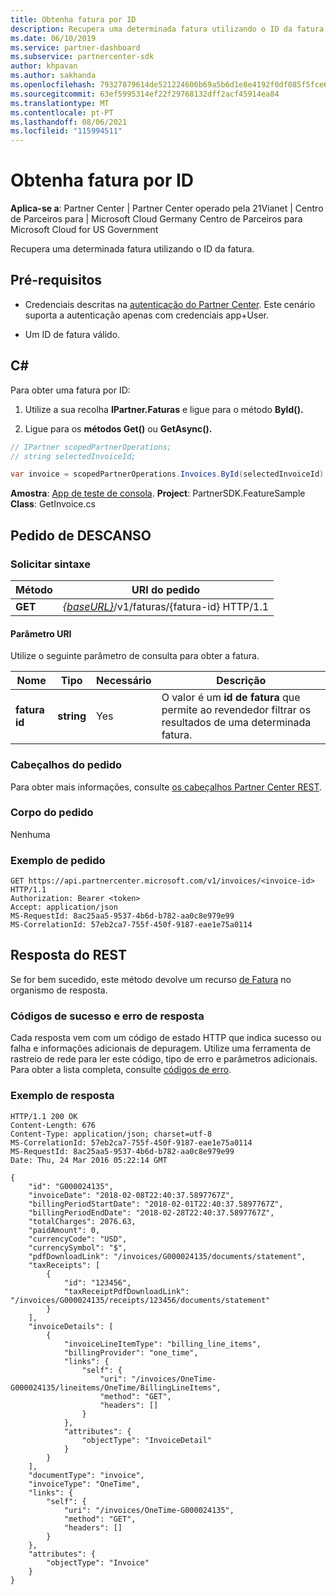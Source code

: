 ```yaml
---
title: Obtenha fatura por ID
description: Recupera uma determinada fatura utilizando o ID da fatura.
ms.date: 06/10/2019
ms.service: partner-dashboard
ms.subservice: partnercenter-sdk
author: khpavan
ms.author: sakhanda
ms.openlocfilehash: 79327879614de521224606b69a5b6d1e8e4192f0df085f5fce61230c91e774e5
ms.sourcegitcommit: 63ef5995314ef22f29768132dff2acf45914ea84
ms.translationtype: MT
ms.contentlocale: pt-PT
ms.lasthandoff: 08/06/2021
ms.locfileid: "115994511"
---
```

# <a name="get-invoice-by-id"></a>Obtenha fatura por ID

**Aplica-se a**: Partner Center | Partner Center operado pela 21Vianet | Centro de Parceiros para | Microsoft Cloud Germany Centro de Parceiros para Microsoft Cloud for US Government

Recupera uma determinada fatura utilizando o ID da fatura.

## <a name="prerequisites"></a>Pré-requisitos

- Credenciais descritas na [autenticação do Partner Center](partner-center-authentication.md). Este cenário suporta a autenticação apenas com credenciais app+User.

- Um ID de fatura válido.

## <a name="c"></a>C\#

Para obter uma fatura por ID:

1. Utilize a sua recolha **IPartner.Faturas** e ligue para o método **ById().**

2. Ligue para os **métodos Get()** ou **GetAsync().**

``` csharp
// IPartner scopedPartnerOperations;
// string selectedInvoiceId;

var invoice = scopedPartnerOperations.Invoices.ById(selectedInvoiceId).Get();
```

**Amostra**: [App de teste de consola](console-test-app.md). **Project**: PartnerSDK.FeatureSample **Class**: GetInvoice.cs

## <a name="rest-request"></a>Pedido de DESCANSO

### <a name="request-syntax"></a>Solicitar sintaxe

| Método  | URI do pedido                                                                   |
|---------|-------------------------------------------------------------------------------|
| **GET** | [*{baseURL}*](partner-center-rest-urls.md)/v1/faturas/{fatura-id} HTTP/1.1 |

#### <a name="uri-parameter"></a>Parâmetro URI

Utilize o seguinte parâmetro de consulta para obter a fatura.

| Nome           | Tipo       | Necessário | Descrição                                                                                        |
|----------------|------------|----------|----------------------------------------------------------------------------------------------------|
| **fatura id** | **string** | Yes      | O valor é um **id de fatura** que permite ao revendedor filtrar os resultados de uma determinada fatura. |

### <a name="request-headers"></a>Cabeçalhos do pedido

Para obter mais informações, consulte [os cabeçalhos Partner Center REST](headers.md).

### <a name="request-body"></a>Corpo do pedido

Nenhuma

### <a name="request-example"></a>Exemplo de pedido

```http
GET https://api.partnercenter.microsoft.com/v1/invoices/<invoice-id> HTTP/1.1
Authorization: Bearer <token>
Accept: application/json
MS-RequestId: 8ac25aa5-9537-4b6d-b782-aa0c8e979e99
MS-CorrelationId: 57eb2ca7-755f-450f-9187-eae1e75a0114
```

## <a name="rest-response"></a>Resposta do REST

Se for bem sucedido, este método devolve um recurso [de Fatura](invoice-resources.md#invoice) no organismo de resposta.

### <a name="response-success-and-error-codes"></a>Códigos de sucesso e erro de resposta

Cada resposta vem com um código de estado HTTP que indica sucesso ou falha e informações adicionais de depuragem. Utilize uma ferramenta de rastreio de rede para ler este código, tipo de erro e parâmetros adicionais. Para obter a lista completa, consulte [códigos de erro](error-codes.md).

### <a name="response-example"></a>Exemplo de resposta

```http
HTTP/1.1 200 OK
Content-Length: 676
Content-Type: application/json; charset=utf-8
MS-CorrelationId: 57eb2ca7-755f-450f-9187-eae1e75a0114
MS-RequestId: 8ac25aa5-9537-4b6d-b782-aa0c8e979e99
Date: Thu, 24 Mar 2016 05:22:14 GMT

{
    "id": "G000024135",
    "invoiceDate": "2018-02-08T22:40:37.5897767Z",
    "billingPeriodStartDate": "2018-02-01T22:40:37.5897767Z",
    "billingPeriodEndDate": "2018-02-28T22:40:37.5897767Z",
    "totalCharges": 2076.63,
    "paidAmount": 0,
    "currencyCode": "USD",
    "currencySymbol": "$",
    "pdfDownloadLink": "/invoices/G000024135/documents/statement",
    "taxReceipts": [
        {
            "id": "123456",
            "taxReceiptPdfDownloadLink": "/invoices/G000024135/receipts/123456/documents/statement"
        }
    ],
    "invoiceDetails": [
        {
            "invoiceLineItemType": "billing_line_items",
            "billingProvider": "one_time",
            "links": {
                "self": {
                    "uri": "/invoices/OneTime-G000024135/lineitems/OneTime/BillingLineItems",
                    "method": "GET",
                    "headers": []
                }
            },
            "attributes": {
                "objectType": "InvoiceDetail"
            }
        }
    ],
    "documentType": "invoice",
    "invoiceType": "OneTime",
    "links": {
        "self": {
            "uri": "/invoices/OneTime-G000024135",
            "method": "GET",
            "headers": []
        }
    },
    "attributes": {
        "objectType": "Invoice"
    }
}
```
